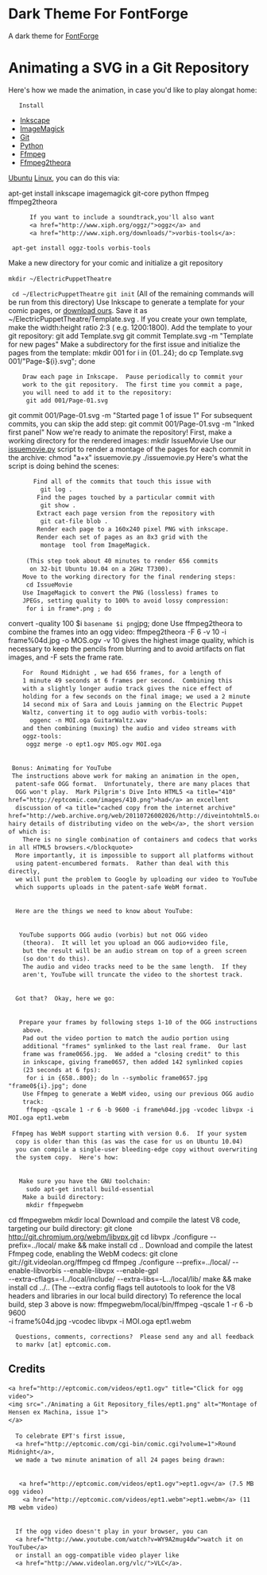 # Dark Theme For FontForge

A dark theme for [FontForge](http://fontforge.org)


# Animating a SVG in a Git Repository



Here's how we made the animation, in case you'd like to play alongat home:


       Install
- [Inkscape](http://inkscape.org)
- [ImageMagick](http://www.imagemagick.org/script/index.ph)      
- [Git](http://git-scm.com/)
- [Python](http://www.python.org/)
- [Ffmpeg](http://ffmpeg.org/)
- [Ffmpeg2theora](http://v2v.cc/~j/ffmpeg2theora/)  

 <a href="http://www.ubuntu.com/">Ubuntu</a> <a href="http://www.kernel.org/">Linux</a>, you can do this via:

apt-get install inkscape imagemagick git-core python ffmpeg ffmpeg2theora

          If you want to include a soundtrack,you'll also want
          <a href="http://www.xiph.org/oggz/">oggz</a> and
          <a href="http://www.xiph.org/downloads/">vorbis-tools</a>:


```
 apt-get install oggz-tools vorbis-tools
```


Make a new directory for your comic and initialize a git repository

`mkdir ~/ElectricPuppetTheatre`

` cd ~/ElectricPuppetTheatre`
`git init`
         (All of the remaining commands will be run from this directory)
  Use Inkscape to generate a template for your comic pages, or
        <a href="http://eptcomic.com/images/Template.svg">download ours</a>.  Save it as
         ~/ElectricPuppetTheatre/Template.svg .  If you create your
        own template, make the width:height ratio 2:3 ( e.g.  1200:1800).
        Add the template to your git repository:
         git add Template.svg
git commit Template.svg -m "Template for new pages"
        Make a subdirectory for the first issue and initialize the
        pages from the template:
         mkdir 001
for i in {01..24}; do
  cp Template.svg 001/"Page-${i}.svg";
done

        Draw each page in Inkscape.  Pause periodically to commit your
        work to the git repository.  The first time you commit a page,
        you will need to add it to the repository:
         git add 001/Page-01.svg
git commit 001/Page-01.svg -m "Started page 1 of issue 1"
        For subsequent commits, you can skip the add step:
         git commit 001/Page-01.svg -m "Inked first panel"
        Now we're ready to animate the repository!  First, make
        a working directory for the rendered images:
         mkdir IssueMovie
        Use our <a href="http://eptcomic.com/code/issuemovie.py">issuemovie.py</a>
        script to render a montage of the pages for each commit in
        the archive:
         chmod "a+x" issuemovie.py
./issuemovie.py
        Here's what the script is doing behind the scenes:

           Find all of the commits that touch this issue with
             git log .
            Find the pages touched by a particular commit with
             git show .
            Extract each page version from the repository with
             git cat-file blob .
            Render each page to a 160x240 pixel PNG with inkscape.
            Render each set of pages as an 8x3 grid with the
             montage  tool from ImageMagick.

         (This step took about 40 minutes to render 656 commits
          on 32-bit Ubuntu 10.04 on a 2GHz T7300).
        Move to the working directory for the final rendering steps:
         cd IssueMovie
        Use ImageMagick to convert the PNG (lossless) frames to
        JPEGs, setting quality to 100% to avoid lossy compression:
         for i in frame*.png ; do
  convert -quality 100 $i `basename $i png`jpg;
done
         Use ffmpeg2theora to combine the frames into an ogg video:
          ffmpeg2theora -F 6 -v 10 -i frame%04d.jpg -o MOS.ogv
         -v 10  gives the highest image quality, which is necessary
        to keep the pencils from blurring and to avoid artifacts on flat
        images, and  -F  sets the frame rate.  

        For  Round Midnight , we had 656 frames, for a length of
        1 minute 49 seconds at 6 frames per second.  Combining this
        with a slightly longer audio track gives the nice effect of
        holding for a few seconds on the final image; we used a 2 minute
        14 second mix of Sara and Louis jamming on the Electric Puppet
        Waltz, converting it to ogg audio with vorbis-tools:
          oggenc -n MOI.oga GuitarWaltz.wav
        and then combining (muxing) the audio and video streams with
        oggz-tools:
         oggz merge -o ept1.ogv MOS.ogv MOI.oga


     Bonus: Animating for YouTube
     The instructions above work for making an animation in the open,
      patent-safe OGG format.  Unfortunately, there are many places that
      OGG won't play.  Mark Pilgrim's Dive Into HTML5 <a title="410" href="http://eptcomic.com/images/410.png">had</a> an excellent
      discussion of <a title="cached copy from the internet archive" href="http://web.archive.org/web/20110726002026/http://diveintohtml5.org/video.html">the hairy details of distributing video on the web</a>, the short version of which is:
        There is no single combination of containers and codecs that works in all HTML5 browsers.</blockquote>
      More importantly, it is impossible to support all platforms without
      using patent-encumbered formats.  Rather than deal with this directly,
      we will punt the problem to Google by uploading our video to YouTube
      which supports uploads in the patent-safe WebM format.


      Here are the things we need to know about YouTube:


       YouTube supports OGG audio (vorbis) but not OGG video
        (theora).  It will let you upload an OGG audio+video file,
        but the result will be an audio stream on top of a green screen
        (so don't do this).
        The audio and video tracks need to be the same length.  If they
        aren't, YouTube will truncate the video to the shortest track.


      Got that?  Okay, here we go:


       Prepare your frames by following steps 1-10 of the OGG instructions
        above.
        Pad out the video portion to match the audio portion using
        additional "frames" symlinked to the last real frame.  Our last
        frame was frame0656.jpg.  We added a "closing credit" to this
        in inkscape, giving frame0657, then added 142 symlinked copies
        (23 seconds at 6 fps):
         for i in {658..800}; do ln --symbolic frame0657.jpg "frame0${i}.jpg"; done
        Use Ffmpeg to generate a WebM video, using our previous OGG audio
        track:
         ffmpeg -qscale 1 -r 6 -b 9600 -i frame%04d.jpg -vcodec libvpx -i MOI.oga ept1.webm

     Ffmpeg has WebM support starting with version 0.6.  If your system
      copy is older than this (as was the case for us on Ubuntu 10.04)
      you can compile a single-user bleeding-edge copy without overwriting
      the system copy.  Here's how:


       Make sure you have the GNU toolchain:
         sudo apt-get install build-essential
        Make a build directory:
         mkdir ffmpegwebm
cd ffmpegwebm
mkdir local
        Download and compile the latest V8 code, targeting our build
        directory:
         git clone http://git.chromium.org/webm/libvpx.git
cd libvpx
./configure --prefix=../local/
make &amp;&amp; make install
cd ..
        Download and compile the latest Ffmpeg code, enabling the WebM
        codecs:
         git clone git://git.videolan.org/ffmpeg
cd ffmpeg
./configure --prefix=../local/ --enable-libvorbis --enable-libvpx --enable-gpl \
--extra-cflags=-I../local/include/ --extra-libs=-L../local/lib/
make &amp;&amp; make install
cd ../..
         (The  --extra
          config flags tell autotools to look for the V8 headers and libraries
          in our local build directory)
        To reference the local build, step 3 above is now:
         ffmpegwebm/local/bin/ffmpeg -qscale 1 -r 6 -b 9600 \
-i frame%04d.jpg -vcodec libvpx -i MOI.oga ept1.webm



      Questions, comments, corrections?  Please send any and all feedback
      to markv [at] eptcomic.com.



## Credits
    <a href="http://eptcomic.com/videos/ept1.ogv" title="Click for ogg video">
    <img src="./Animating a Git Repository_files/ept1.png" alt="Montage of Hensen ex Machina, issue 1">
    </a>

      To celebrate EPT's first issue,
      <a href="http://eptcomic.com/cgi-bin/comic.cgi?volume=1">Round Midnight</a>,
      we made a two minute animation of all 24 pages being drawn:


       <a href="http://eptcomic.com/videos/ept1.ogv">ept1.ogv</a> (7.5 MB ogg video)
        <a href="http://eptcomic.com/videos/ept1.webm">ept1.webm</a> (11 MB webm video)


      If the ogg video doesn't play in your browser, you can
      <a href="http://www.youtube.com/watch?v=WY9A2mug4dw">watch it on YouTube</a>
      or install an ogg-compatible video player like
      <a href="http://www.videolan.org/vlc/">VLC</a>.
